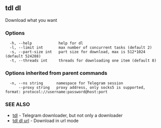 ## tdl dl

Download what you want

### Options

```
  -h, --help            help for dl
  -l, --limit int       max number of concurrent tasks (default 2)
  -s, --part-size int   part size for download, max is 512*1024 (default 524288)
  -t, --threads int     threads for downloading one item (default 8)
```

### Options inherited from parent commands

```
  -n, --ns string      namespace for Telegram session
      --proxy string   proxy address, only socks5 is supported, format: protocol://username:password@host:port
```

### SEE ALSO

* [tdl](tdl.md)	 - Telegram downloader, but not only a downloader
* [tdl dl url](tdl_dl_url.md)	 - Download in url mode

